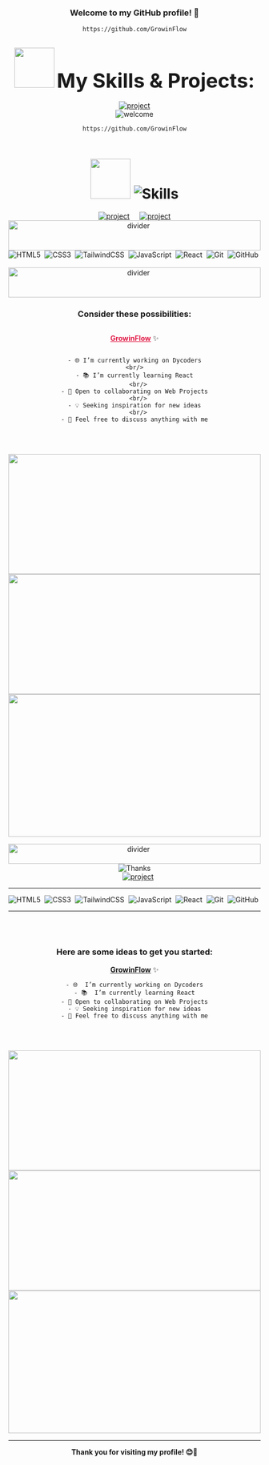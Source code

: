 
<div style="text-align: center;">

###  Welcome to my GitHub profile! 🌟

    https://github.com/GrowinFlow

##  <img src="https://media.giphy.com/media/WUlplcMpOCEmTGBtBW/giphy.gif" width="80"> <strong style="font-size: 40px;">My Skills & Projects:</strong>
</div>


<div style="text-align: center;">
    <a href="https://e-bag.vercel.app/">
        <img alt="project" src="https://img.shields.io/badge/e-bag%20-%2320232a.svg?&style=for-the-badge&logo=e-bag&logoColor=white"/>
</a>
<div style="text-align: center; display: flex; flex-direction: column; justify-content: center; align-items: center;" align="center">

  <img src="https://readme-typing-svg.demolab.com/?font=Fira+Code&pause=1000&color=cbd5e1&multiline=true&random=true&width=435&lines=Welcome+to+my+GitHub+profile!+✨" alt="welcome">

    https://github.com/GrowinFlow

# <img src="https://media.giphy.com/media/WUlplcMpOCEmTGBtBW/giphy.gif" width="80">   <img src="https://readme-typing-svg.demolab.com/?font=Fira+Code&size=30&weight=700&pause=1000&color=e11d48&multiline=true&random=true&width=435&lines=My+Skills+and+Projects:" alt="Skills"> 
</div>


<div style="text-align: center; display: flex; justify-content: center; gap: 20px;"  align="center">
    <a href="https://e-bag.vercel.app/" target="_blank">
        <img alt="project" src="https://img.shields.io/badge/e-bag%20-%2320232a.svg?&style=for-the-badge&logo=e-bag&logoColor=white"/>
</a>
<a href="https://cashzap.netlify.app/" target="_blank">
        <img alt="project" src="https://img.shields.io/badge/Cash-Zap%20-%2320232a.svg?&style=for-the-badge&logo=Cash-Zap&logoColor=white"/>
    </a>

</div>
<img src="https://i.ibb.co/CQkjX8D/divider.gif" alt="divider" border="0" height="60" width="100%">
<div style="display: flex; flex-wrap: wrap; gap: 8px;" align="center">
  <img alt="HTML5" src="https://img.shields.io/badge/html5%20-%23E34F26.svg?&style=for-the-badge&logo=html5&logoColor=white"/>
  <img alt="CSS3" src="https://img.shields.io/badge/css3%20-%231572B6.svg?&style=for-the-badge&logo=css3&logoColor=white"/>
  <img alt="TailwindCSS" src="https://img.shields.io/badge/tailwindcss-%2338B2AC.svg?style=for-the-badge&logo=tailwind-css&logoColor=white" />


  <img alt="JavaScript" src="https://img.shields.io/badge/javascript%20-%23323330.svg?&style=for-the-badge&logo=javascript&logoColor=%23F7DF1E"/>
  <img alt="React" src="https://img.shields.io/badge/react%20-%2320232a.svg?&style=for-the-badge&logo=react&logoColor=%2361DAFB"/>


   <img alt="Git" src="https://img.shields.io/badge/git%20-%23F05033.svg?&style=for-the-badge&logo=git&logoColor=white"/>
  <img alt="GitHub" src="https://img.shields.io/badge/github%20-%23121011.svg?&style=for-the-badge&logo=github&logoColor=white"/>

</div>
<br>
<img src="https://i.ibb.co/CQkjX8D/divider.gif" alt="divider" border="0" height="60" width="100%">
 



<div style="text-align: center; display: flex; flex-direction: column; justify-content: center;"  align="center">

  ###  Consider these possibilities:

    
 <a href="https://github.com/GrowinFlow" style="color: #e11d48; font-weight: bold;">GrowinFlow</a> ✨ 


    - 🌐 I’m currently working on Dycoders
    <br/>
    - 📚 I’m currently learning React
      <br/>
    - 🤝 Open to collaborating on Web Projects
      <br/>
    - 💡 Seeking inspiration for new ideas
      <br/>
    - 💬 Feel free to discuss anything with me
</div>

<br />
 
<br />
 


<p align="center">
  <a href="#">
    <img height="240em" width="100%" src="https://github-readme-stats-eight-theta.vercel.app/api?username=GrowinFlow&show_icons=true&title_color=e11d48&icon_color=e11d48&text_color=ffffff&bg_color=161b22&include_all_commits=true&count_private=true&hide_border=true"/>
  </a>
  <br>
  <a href="#">
    <img height="240em" width="100%" src="https://github-readme-streak-stats.herokuapp.com/?user=GrowinFlow&date_format=j%20M%5B%20Y%5D&background=161b22&border=EBDBDF00&stroke=e11d48&ring=e11d48&fire=e11d48&currStreakNum=ffffff&sideNums=ffffff&currStreakLabel=e11d48&sideLabels=e11d48&dates=ffffff&excludeDaysLabel=e11d48&hide_border=true"/>
  </a>
  <br/> 
  <a href="#">
    <img height="285em" width="100%" src="https://github-readme-stats.vercel.app/api/top-langs/?username=GrowinFlow&layout=compact&title_color=e11d48&text_color=ffffff&bg_color=161b22&hide_border=true"/>
  </a>
  





</p>
<img src="https://i.ibb.co/CQkjX8D/divider.gif" alt="divider" border="0" height="40" width="100%">
<div style="text-align: center; display: flex; justify-content: center; align-items: center;"  align="center">
  
  <img src="https://readme-typing-svg.demolab.com/?font=Fira+Code&pause=1000&color=e11d48&multiline=true&random=true&width=435&lines=Thank+you+for+visiting+my+profile!+😊+." alt="Thanks">
</div>
<a href="https://cashzap.netlify.app/" style="margin-left: 14px;">
        <img alt="project" src="https://img.shields.io/badge/Cash-Zap%20-%2320232a.svg?&style=for-the-badge&logo=Cash-Zap&logoColor=white"/>
    </a>

</div>
  <hr/>
<div style="display: flex; flex-wrap: wrap; gap: 8px;">
  <img alt="HTML5" src="https://img.shields.io/badge/html5%20-%23E34F26.svg?&style=for-the-badge&logo=html5&logoColor=white"/>
  <img alt="CSS3" src="https://img.shields.io/badge/css3%20-%231572B6.svg?&style=for-the-badge&logo=css3&logoColor=white"/>
  <img alt="TailwindCSS" src="https://img.shields.io/badge/tailwindcss-%2338B2AC.svg?style=for-the-badge&logo=tailwind-css&logoColor=white" />


  <img alt="JavaScript" src="https://img.shields.io/badge/javascript%20-%23323330.svg?&style=for-the-badge&logo=javascript&logoColor=%23F7DF1E"/>
  <img alt="React" src="https://img.shields.io/badge/react%20-%2320232a.svg?&style=for-the-badge&logo=react&logoColor=%2361DAFB"/>


   <img alt="Git" src="https://img.shields.io/badge/git%20-%23F05033.svg?&style=for-the-badge&logo=git&logoColor=white"/>
  <img alt="GitHub" src="https://img.shields.io/badge/github%20-%23121011.svg?&style=for-the-badge&logo=github&logoColor=white"/>

</div>
<hr/>
<br />
 
<br />
 



<div style="text-align: center;">

  ###      Here are some ideas to get you started:

    
**[GrowinFlow](https://github.com/GrowinFlow)** ✨ 

    - 🌐  I’m currently working on Dycoders
    - 📚  I’m currently learning React
    - 🤝 Open to collaborating on Web Projects
    - 💡 Seeking inspiration for new ideas
    - 💬 Feel free to discuss anything with me
</div>

<br />
 
<br />
 


<p align="center">
<a href="https://github.com/GrowinFlow">
  <img height="240em" width="100%" src="https://github-readme-stats-eight-theta.vercel.app/api?username=GrowinFlow&show_icons=true&theme=algolia&include_all_commits=true&count_private=true"/>
    <br>
 <img height="240em" width="100%" src="https://github-readme-streak-stats.herokuapp.com/?user=GrowinFlow&theme=algolia"/>
 <br/> 
 <img height="285em" width="100%" src="https://github-readme-stats.vercel.app/api/top-langs/?username=GrowinFlow&layout=compact&theme=algolia"/> 


</a>

</p>
<hr/>
<div style="text-align: center;">
    <b>Thank you for visiting my profile! 😊👋</b>
</div>